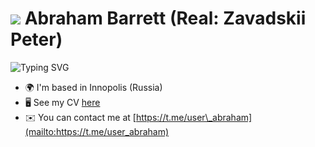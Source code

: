 ![](https://user-images.githubusercontent.com/18350557/176309783-0785949b-9127-417c-8b55-ab5a4333674e.gif) Abraham Barrett (Real: Zavadskii Peter)
=======================================================================================================================================

![Typing SVG](https://readme-typing-svg.herokuapp.com?color=%3F7E22CE&lines=Junior+AppSec/DevSecOps+Engineer)

* 🌍  I'm based in Innopolis (Russia)
* 🖥️  See my CV [here](https://drive.google.com/file/d/1bEvyJld9cSMtvmAB8SinZ1ICKyLifotK/view?usp=sharing)
* ✉️  You can contact me at [https://t.me/user\_abraham](mailto:https://t.me/user_abraham)

